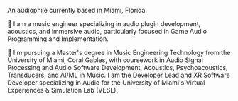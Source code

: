 An audiophile currently based in Miami, Florida.

📼 I am a music engineer specializing in audio plugin development, acoustics, and immersive audio, particularly focused in Game Audio Programming and Implementation.

📼 I'm pursuing a Master's degree in Music Engineering Technology from the University of Miami, Coral Gables, with coursework in Audio Signal Processing and Audio Software Development, Acoustics, Psychoacoustics, Transducers, and AI/ML in Music. I am the Developer Lead and XR Software Developer specializing in Audio for the University of Miami's Virtual Experiences & Simulation Lab (VESL).
